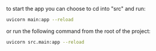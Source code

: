 to start the app you can choose to cd into "src" and run:

```bash
uvicorn main:app --reload
```

or run the following command from the root of the project:

```bash
uvicorn src.main:app --reload
```
